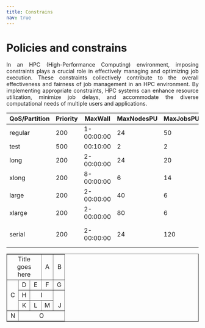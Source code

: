 ```yaml
---
title: Constrains
nav: true
---
```


# Policies and constrains

<div align="justify">
In an HPC (High-Performance Computing) environment, imposing constraints plays a crucial role in effectively managing and optimizing job execution. These constraints collectively contribute to the overall effectiveness and fairness of job management in an HPC environment. By implementing appropriate constraints, HPC systems can enhance resource utilization, minimize job delays, and accommodate the diverse computational needs of multiple users and applications.</div>


| QoS/Partition | Priority | MaxWall      | MaxNodesPU | MaxJobsPU   | MaxSubmitPU | MaxTRES                    |
|---------------|----------|--------------|------------|-------------|-------------|----------------------------|
| regular       | 200      |  1-00:00:00  | 24         |  50         |             |                            |
| test          | 500      |    00:10:00  |  2         |   2         | 2           |                            |
| long          | 200      |  2-00:00:00  | 24         |  20         |             |                            |  
| xlong         | 200      |  8-00:00:00  |  6         |  14         |             |                            |
| large         | 200      |  2-00:00:00  | 40         |   6         |             |                            |
| xlarge        | 200      |  2-00:00:00  | 80         |   6         |             |                            |
| serial        | 200      |  2-00:00:00  | 24         | 120         |             | cpu=1<br/>gpu=1<br/>node=1 |


<table border="1" style="text-align: center">
<colgroup>
<col style="width: 30px" />
<col style="width: 30px" />
<col style="width: 30px" />
<col style="width: 30px" />
<col style="width: 30px" />
</colgroup>
<tr>
<td colspan="3">Title goes here</td>
<td>A</td>
<td style="text-align: right">B</td>
</tr>
<tr>
<td rowspan="3">C</td>
<td>D</td>
<td>E</td>
<td>F</td>
<td style="text-align: right">G</td>
</tr>
<tr>
<td>H</td>
<td colspan="2">I</td>
<td rowspan="2" style="text-align: right; vertical-align: bottom">J</td>
</tr>
<tr>
<td>K</td>
<td>L</td>
<td>M</td>
</tr>
<tr>
<td style="text-align: right">N</td>
<td colspan="4">O</td>
</tr>
</table>
